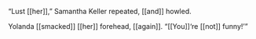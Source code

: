 “Lust [[her]],” Samantha Keller repeated, [[and]] howled.

Yolanda [[smacked]] [[her]] forehead, [[again]]. “[[You]]‘re [[not]] funny!’”